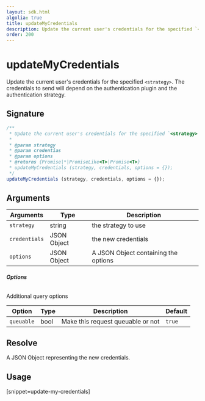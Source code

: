 ```yaml
---
layout: sdk.html
algolia: true
title: updateMyCredentials
description: Update the current user's credentials for the specified `<strategy>`.
order: 200
---
```


# updateMyCredentials

Update the current user's credentials for the specified `<strategy>`. The credentials to send will depend on the authentication plugin and the authentication strategy.

## Signature

```javascript
/**
 * Update the current user's credentials for the specified `<strategy>`.
 * 
 * @param strategy
 * @param credentias
 * @param options
 * @returns {Promise|*|PromiseLike<T>|Promise<T>}
 * updateMyCredentials (strategy, credentials, options = {});
 */
updateMyCredentials (strategy, credentials, options = {});
```

## Arguments

| Arguments    | Type    | Description
|--------------|---------|-------------
| `strategy` | string | the strategy to use
| `credentials` | JSON Object | the new credentials
| `options`  | JSON Object | A JSON Object containing the options


###### **Options**

Additional query options

| Option     | Type    | Description                       | Default |
| ---------- | ------- | --------------------------------- | ------- |
| `queuable` | bool | Make this request queuable or not | `true`  |


## Resolve

A JSON Object representing the new credentials.

## Usage

[snippet=update-my-credentials]
